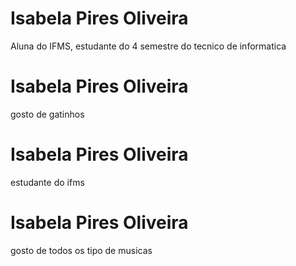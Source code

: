 # Isabela Pires Oliveira 

Aluna do IFMS, estudante do 4 semestre do tecnico de informatica 

# Isabela Pires Oliveira 

gosto de gatinhos 

# Isabela Pires Oliveira

estudante do ifms

# Isabela Pires Oliveira 

gosto de todos os tipo de musicas 
